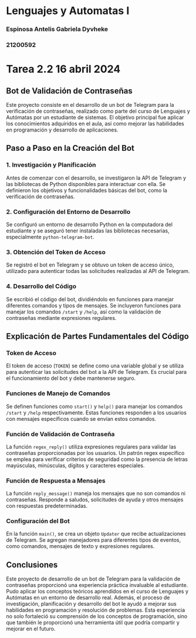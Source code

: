 # Lenguajes y Automatas I 
### Espinosa Antelis Gabriela Dyvheke
### 21200592


# Tarea 2.2 16 abril 2024
## Bot de Validación de Contraseñas

Este proyecto consiste en el desarrollo de un bot de Telegram para la verificación de contraseñas, realizado como parte del curso de Lenguajes y Autómatas por un estudiante de sistemas. El objetivo principal fue aplicar los conocimientos adquiridos en el aula, así como mejorar las habilidades en programación y desarrollo de aplicaciones.

## Paso a Paso en la Creación del Bot

### 1. Investigación y Planificación
Antes de comenzar con el desarrollo, se investigaron la API de Telegram y las bibliotecas de Python disponibles para interactuar con ella. Se definieron los objetivos y funcionalidades básicas del bot, como la verificación de contraseñas.

### 2. Configuración del Entorno de Desarrollo
Se configuró un entorno de desarrollo Python en la computadora del estudiante y se aseguró tener instaladas las bibliotecas necesarias, especialmente `python-telegram-bot`.

### 3. Obtención del Token de Acceso
Se registró el bot en Telegram y se obtuvo un token de acceso único, utilizado para autenticar todas las solicitudes realizadas al API de Telegram.

### 4. Desarrollo del Código
Se escribió el código del bot, dividiéndolo en funciones para manejar diferentes comandos y tipos de mensajes. Se incluyeron funciones para manejar los comandos `/start` y `/help`, así como la validación de contraseñas mediante expresiones regulares.

## Explicación de Partes Fundamentales del Código

### Token de Acceso
El token de acceso (`TOKEN`) se define como una variable global y se utiliza para autenticar las solicitudes del bot a la API de Telegram. Es crucial para el funcionamiento del bot y debe mantenerse seguro.

### Funciones de Manejo de Comandos
Se definen funciones como `start()` y `help()` para manejar los comandos `/start` y `/help` respectivamente. Estas funciones responden a los usuarios con mensajes específicos cuando se envían estos comandos.

### Función de Validación de Contraseña
La función `regex_reply()` utiliza expresiones regulares para validar las contraseñas proporcionadas por los usuarios. Un patrón regex específico se emplea para verificar criterios de seguridad como la presencia de letras mayúsculas, minúsculas, dígitos y caracteres especiales.

### Función de Respuesta a Mensajes
La función `reply_message()` maneja los mensajes que no son comandos ni contraseñas. Responde a saludos, solicitudes de ayuda y otros mensajes con respuestas predeterminadas.

### Configuración del Bot
En la función `main()`, se crea un objeto `Updater` que recibe actualizaciones de Telegram. Se agregan manejadores para diferentes tipos de eventos, como comandos, mensajes de texto y expresiones regulares.

## Conclusiones

Este proyecto de desarrollo de un bot de Telegram para la validación de contraseñas proporcionó una experiencia práctica invaluable al estudiante. Pudo aplicar los conceptos teóricos aprendidos en el curso de Lenguajes y Autómatas en un entorno de desarrollo real. Además, el proceso de investigación, planificación y desarrollo del bot le ayudó a mejorar sus habilidades en programación y resolución de problemas. Esta experiencia no solo fortaleció su comprensión de los conceptos de programación, sino que también le proporcionó una herramienta útil que podría compartir y mejorar en el futuro.

